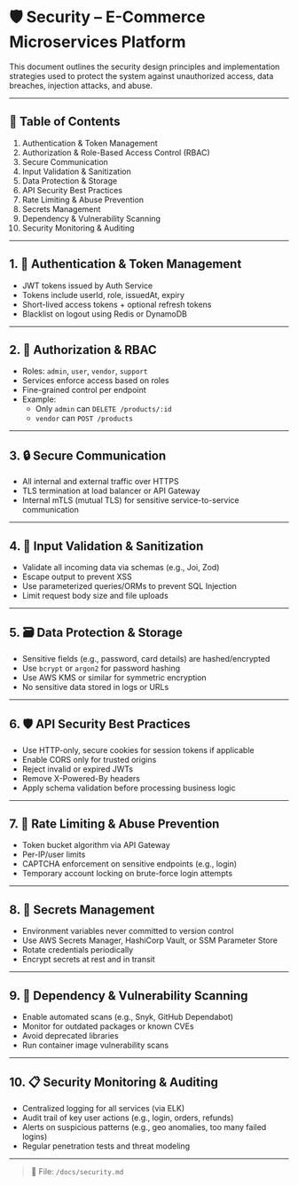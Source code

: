 # 🛡️ Security – E-Commerce Microservices Platform

This document outlines the security design principles and implementation strategies used to protect the system against unauthorized access, data breaches, injection attacks, and abuse.

---

## 📑 Table of Contents
1. Authentication & Token Management
2. Authorization & Role-Based Access Control (RBAC)
3. Secure Communication
4. Input Validation & Sanitization
5. Data Protection & Storage
6. API Security Best Practices
7. Rate Limiting & Abuse Prevention
8. Secrets Management
9. Dependency & Vulnerability Scanning
10. Security Monitoring & Auditing

---

## 1. 🔐 Authentication & Token Management
- JWT tokens issued by Auth Service
- Tokens include userId, role, issuedAt, expiry
- Short-lived access tokens + optional refresh tokens
- Blacklist on logout using Redis or DynamoDB

---

## 2. 👤 Authorization & RBAC
- Roles: `admin`, `user`, `vendor`, `support`
- Services enforce access based on roles
- Fine-grained control per endpoint
- Example:
  - Only `admin` can `DELETE /products/:id`
  - `vendor` can `POST /products`

---

## 3. 🔒 Secure Communication
- All internal and external traffic over HTTPS
- TLS termination at load balancer or API Gateway
- Internal mTLS (mutual TLS) for sensitive service-to-service communication

---

## 4. 🧼 Input Validation & Sanitization
- Validate all incoming data via schemas (e.g., Joi, Zod)
- Escape output to prevent XSS
- Use parameterized queries/ORMs to prevent SQL Injection
- Limit request body size and file uploads

---

## 5. 🗃️ Data Protection & Storage
- Sensitive fields (e.g., password, card details) are hashed/encrypted
- Use `bcrypt` or `argon2` for password hashing
- Use AWS KMS or similar for symmetric encryption
- No sensitive data stored in logs or URLs

---

## 6. 🛡️ API Security Best Practices
- Use HTTP-only, secure cookies for session tokens if applicable
- Enable CORS only for trusted origins
- Reject invalid or expired JWTs
- Remove X-Powered-By headers
- Apply schema validation before processing business logic

---

## 7. 🚦 Rate Limiting & Abuse Prevention
- Token bucket algorithm via API Gateway
- Per-IP/user limits
- CAPTCHA enforcement on sensitive endpoints (e.g., login)
- Temporary account locking on brute-force login attempts

---

## 8. 🔑 Secrets Management
- Environment variables never committed to version control
- Use AWS Secrets Manager, HashiCorp Vault, or SSM Parameter Store
- Rotate credentials periodically
- Encrypt secrets at rest and in transit

---

## 9. 🧪 Dependency & Vulnerability Scanning
- Enable automated scans (e.g., Snyk, GitHub Dependabot)
- Monitor for outdated packages or known CVEs
- Avoid deprecated libraries
- Run container image vulnerability scans

---

## 10. 📋 Security Monitoring & Auditing
- Centralized logging for all services (via ELK)
- Audit trail of key user actions (e.g., login, orders, refunds)
- Alerts on suspicious patterns (e.g., geo anomalies, too many failed logins)
- Regular penetration tests and threat modeling

---

> 📁 File: `/docs/security.md`